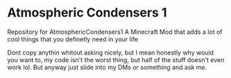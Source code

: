 # Atmospheric Condensers 1
Repository for AtmosphericCondensers1 A Minecraft Mod that adds a lot of cool things that you definetly need in your life

Dont copy anythin whitout asking nicely, but I mean honestly why would you want to, my code isn't the worst thing, but 
half of the stuff doesn't even work lol. But anyway just slide into my DMs or something and ask me.
